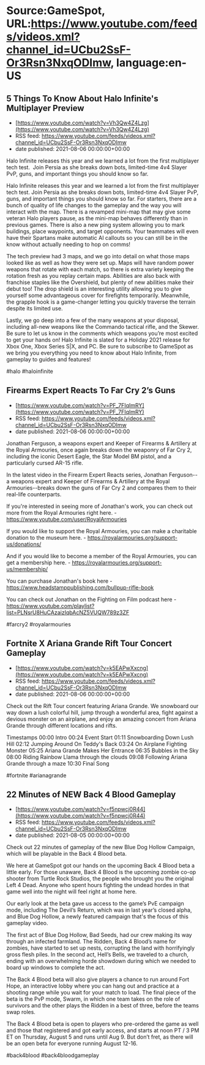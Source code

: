 # Source:GameSpot, URL:https://www.youtube.com/feeds/videos.xml?channel_id=UCbu2SsF-Or3Rsn3NxqODImw, language:en-US

## 5 Things To Know About Halo Infinite's Multiplayer Preview
 - [https://www.youtube.com/watch?v=Vh3Qw4Z4Lzg](https://www.youtube.com/watch?v=Vh3Qw4Z4Lzg)
 - RSS feed: https://www.youtube.com/feeds/videos.xml?channel_id=UCbu2SsF-Or3Rsn3NxqODImw
 - date published: 2021-08-06 00:00:00+00:00

Halo Infinite releases this year and we learned a lot from the first multiplayer tech test.  Join Persia as she breaks down bots, limited-time 4v4 Slayer PvP, guns, and important things you should know so far.

Halo Infinite releases this year and we learned a lot from the first multiplayer tech test.  Join Persia as she breaks down bots, limited-time 4v4 Slayer PvP, guns, and important things you should know so far. For starters, there are a bunch of quality of life changes to the gameplay and the way you will interact with the map. There is a revamped mini-map that may give some veteran Halo players pause, as the mini-map behaves differently than in previous games. There is also a new ping system allowing you to mark buildings, place waypoints, and target opponents. Your teammates will even have their Spartans make automatic AI callouts so you can still be in the know without actually needing to hop on comms! 

The tech preview had 3 maps, and we go into detail on what those maps looked like as well as how they were set up. Maps will have random power weapons that rotate with each match, so there is extra variety keeping the rotation fresh as you replay certain maps. Abilities are also back with franchise staples like the Overshield, but plenty of new abilities make their debut too! The drop shield is an interesting utility allowing you to give yourself some advantageous cover for firefights temporarily. Meanwhile, the grapple hook is a game-changer letting you quickly traverse the terrain despite its limited use. 

Lastly, we go deep into a few of the many weapons at your disposal, including all-new weapons like the Commando tactical rifle, and the Skewer. Be sure to let us know in the comments which weapons you’re most excited to get your hands on! Halo Infinite is slated for a Holiday 2021 release for Xbox One, Xbox Series S|X, and PC. Be sure to subscribe to GameSpot as we bring you everything you need to know about Halo Infinite, from gameplay to guides and features!

#halo #haloinfinite

## Firearms Expert Reacts To Far Cry 2’s Guns
 - [https://www.youtube.com/watch?v=PF_7FIqImRY](https://www.youtube.com/watch?v=PF_7FIqImRY)
 - RSS feed: https://www.youtube.com/feeds/videos.xml?channel_id=UCbu2SsF-Or3Rsn3NxqODImw
 - date published: 2021-08-06 00:00:00+00:00

Jonathan Ferguson, a weapons expert and Keeper of Firearms & Artillery at the Royal Armouries, once again breaks down the weaponry of Far Cry 2, including the iconic Desert Eagle, the Star Model BM pistol, and a particularly cursed AR-15 rifle.

In the latest video in the Firearm Expert Reacts series, Jonathan Ferguson--a weapons expert and Keeper of Firearms & Artillery at the Royal Armouries--breaks down the guns of Far Cry 2 and compares them to their real-life counterparts.

If you're interested in seeing more of Jonathan's work, you can check out more from the Royal Armouries right here. - https://www.youtube.com/user/RoyalArmouries

If you would like to support the Royal Armouries, you can make a charitable donation to the museum here. - https://royalarmouries.org/support-us/donations/

And if you would like to become a member of the Royal Armouries, you can get a membership here. - https://royalarmouries.org/support-us/membership/

You can purchase Jonathan's book here - https://www.headstamppublishing.com/bullpup-rifle-book

You can check out Jonathan on the Fighting on Film podcast here - https://www.youtube.com/playlist?list=PLNsrU8HuCAzaizIqbAcNZ5VUQW789z3ZF

#farcry2 #royalarmouries

## Fortnite X Ariana Grande Rift Tour Concert Gameplay
 - [https://www.youtube.com/watch?v=k5EAPwXxcng](https://www.youtube.com/watch?v=k5EAPwXxcng)
 - RSS feed: https://www.youtube.com/feeds/videos.xml?channel_id=UCbu2SsF-Or3Rsn3NxqODImw
 - date published: 2021-08-06 00:00:00+00:00

Check out the Rift Tour concert featuring Ariana Grande. We snowboard our way down a lush colorful hill, jump through a wonderful area, fight against a devious monster on an airplane, and enjoy an amazing concert from Ariana Grande through different locations and rifts. 

Timestamps
00:00 Intro
00:24 Event Start
01:11 Snowboarding Down Lush Hill
02:12 Jumping Around On Teddy's Back
03:24 On Airplane Fighting Monster
05:25 Ariana Grande Makes Her Entrance
06:35 Bubbles in the Sky
08:00 Riding Rainbow Llama through the clouds
09:08 Following Ariana Grande through a maze
10:30 Final Song


#fortnite #arianagrande

## 22 Minutes of NEW Back 4 Blood Gameplay
 - [https://www.youtube.com/watch?v=f5npwcj0R44](https://www.youtube.com/watch?v=f5npwcj0R44)
 - RSS feed: https://www.youtube.com/feeds/videos.xml?channel_id=UCbu2SsF-Or3Rsn3NxqODImw
 - date published: 2021-08-05 00:00:00+00:00

Check out 22 minutes of gameplay of the new Blue Dog Hollow Campaign, which will be playable in the Back 4 Blood beta.

We here at GameSpot got our hands on the upcoming Back 4 Blood beta a little early. For those unaware, Back 4 Blood is the upcoming zombie co-op shooter from Turtle Rock Studios, the people who brought you the original Left 4 Dead. Anyone who spent hours fighting the undead hordes in that game well into the night will feel right at home here.

Our early look at the beta gave us access to the game’s PvE campaign mode, including The Devil’s Return, which was in last year’s closed alpha, and Blue Dog Hollow, a newly featured campaign that's the focus of this gameplay video.

The first act of Blue Dog Hollow, Bad Seeds, had our crew making its way through an infected farmland. The Ridden, Back 4 Blood’s name for zombies, have started to set up nests, corrupting the land with horrifyingly gross flesh piles. In the second act, Hell’s Bells, we traveled to a church, ending with an overwhelming horde showdown during which we needed to board up windows to complete the act.

The Back 4 Blood beta will also give players a chance to run around Fort Hope, an interactive lobby where you can hang out and practice at a shooting range while you wait for your match to load. The final piece of the beta is the PvP mode, Swarm, in which one team takes on the role of survivors and the other plays the Ridden in a best of three, before the teams swap roles.

The Back 4 Blood beta is open to players who pre-ordered the game as well and those that registered and got early access, and starts at noon PT / 3 PM ET on Thursday, August 5 and runs until Aug 9. But don’t fret, as there will be an open beta for everyone running August 12-16.

#back4blood #back4bloodgameplay

